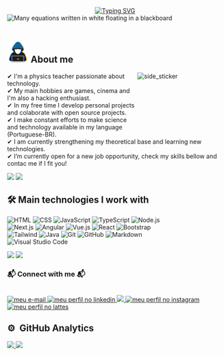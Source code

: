   <!-- **About Me** -->

  <div align="center">
    <a href="https://git.io/typing-svg"><img src="https://readme-typing-svg.demolab.com?font=Fira+Code&weight=600&size=32&duration=1500&pause=500&center=true&vCenter=true&width=800&lines=Hello%2C+I'm+Marcos!;A+FullStack+Web+Developer%2C;Learner%2C+teacher+and+researcher%2C;I+love+physics%2C+math+and+tech%2C;And+I+try+to+help+people+with+that." alt="Typing SVG" /></a>
  </div>
  
  <div>
    <img
      src="my-github-profile-cover.gif"
      height="300px"
      alt="Many equations written in white floating in a blackboard"
    />
  </div>
  <br>
  


## <picture><img src = "https://github.com/0xAbdulKhalid/0xAbdulKhalid/raw/main/assets/mdImages/about_me.gif" width = 50px></picture> **About me**
<img align="right" width=200px height=150px alt="side_sticker" src="https://gifdb.com/images/high/virtual-youtuber-computer-hacking-4b66n1yzgy3l9apj.gif" />

✔ I'm a physics teacher passionate about technology. <br>
✔ My main hobbies are games, cinema and I'm also a hacking enthusiast. <br>
✔ In my free time I develop personal projects and colaborate with open source projects. <br>
✔ I make constant efforts to make science and technology available in my language (Portuguese-BR). <br>
✔ I am currently strengthening my theoretical base and learning new technologies. <br>
✔ I’m currently open for a new job opportunity, check my skills bellow and contac me if I fit you! <br>


<img src="https://user-images.githubusercontent.com/73097560/115834477-dbab4500-a447-11eb-908a-139a6edaec5c.gif">
<img src="https://user-images.githubusercontent.com/73097560/115834477-dbab4500-a447-11eb-908a-139a6edaec5c.gif">

## 🛠 Main technologies I work with

![HTML](https://img.shields.io/badge/-HTML-05122A?style=for-the-badge&logo=HTML5)
![CSS](https://img.shields.io/badge/-CSS-05122A?style=for-the-badge&logo=CSS3&logoColor=1572B6)
![JavaScript](https://img.shields.io/badge/JavaScript-05122A?style=for-the-badge&logo=javascript)
![TypeScript](https://img.shields.io/badge/TypeScript-05122A?style=for-the-badge&logo=typescript)
![Node.js](https://img.shields.io/badge/Node.js-05122A?style=for-the-badge&logo=nodedotjs) <br/>
![Next.js](https://img.shields.io/badge/Next.js-05122A?style=for-the-badge&logo=nextdotjs)
![Angular](https://img.shields.io/badge/Angular-05122A?style=for-the-badge&logo=angular)
![Vue.js](https://img.shields.io/badge/Vue.js-05122A?style=for-the-badge&logo=vuedotjs)
![React](https://img.shields.io/badge/React-05122A?style=for-the-badge&logo=react)
![Bootstrap](https://img.shields.io/badge/-Bootstrap-05122A?style=for-the-badge&logo=bootstrap&logoColor=563D7C) <br/>
![Tailwind](https://img.shields.io/badge/Tailwind_CSS-05122A?style=for-the-badge&logo=tailwind-css)
![Java](https://img.shields.io/badge/Java-05122A?style=for-the-badge&logo=openjdk)
![Git](https://img.shields.io/badge/-Git-05122A?style=for-the-badge&logo=git)
![GitHub](https://img.shields.io/badge/-GitHub-05122A?style=for-the-badge&logo=github)
![Markdown](https://img.shields.io/badge/-Markdown-05122A?style=for-the-badge&logo=markdown)<br/>
![Visual Studio Code](https://img.shields.io/badge/-Visual%20Studio%20Code-05122A?style=for-the-badge&logo=visual-studio-code&logoColor=007ACC)


<img src="https://user-images.githubusercontent.com/73097560/115834477-dbab4500-a447-11eb-908a-139a6edaec5c.gif">
<img src="https://user-images.githubusercontent.com/73097560/115834477-dbab4500-a447-11eb-908a-139a6edaec5c.gif">
  <!--########### Contact me please ###########-->
  <div>
    <h3>📬 Connect with me 📬</h3>
    <br>
    <a href="mailto:developer.marcos.oliveira@gmail.com">
      <img src="https://img.shields.io/badge/Gmail-D14836?style=for-the-badge&amp;logo=Gmail&amp;logoColor=white" alt="meu e-mail">
    </a>
    <a href="https://www.linkedin.com/in/particlemarcos/">
      <img src="https://img.shields.io/badge/LinkedIn-0077B5?style=for-the-badge&logo=linkedin&logoColor=white" alt="meu perfil no linkedin"> 
    </a>
    <a href="https://discordapp.com/users/259740847443148811">
      <img src="https://img.shields.io/badge/Discord-7289DA?style=for-the-badge&logo=discord&logoColor=white">
    </a>
    <a href="https://www.instagram.com/particlemarcos/">
      <img src="https://img.shields.io/badge/Instagram-E4405F?style=for-the-badge&amp;logo=instagram&amp;logoColor=white" alt="meu perfil no instagram">
    </a>
    <a href="http://lattes.cnpq.br/7927460489449153">
      <img src="https://img.shields.io/badge/Lattes-0077B5?style=for-the-badge&amp;logo=Lattes&amp;logoColor=white" alt="meu perfil no lattes">
    </a>

<br>

## ⚙️ &nbsp;GitHub Analytics
<div>
   <a href="https://github.com/the-physicist">
  <img height="180em" src="https://github-readme-stats.vercel.app/api?username=the-physicist&show_icons=true&theme=radical&count_private=true"/>
  <img height="180em" src="https://github-readme-stats.vercel.app/api/top-langs/?username=the-physicist&layout=compact&langs_count=7&theme=dark"/>
</div>
